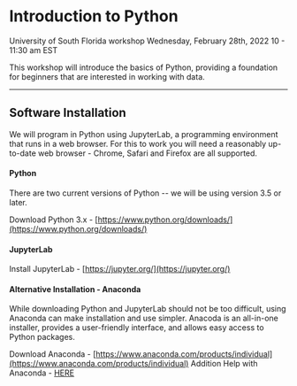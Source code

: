 # Introduction to Python
University of South Florida workshop 
Wednesday, February 28th, 2022
10 - 11:30 am EST

This workshop will introduce the basics of Python, providing a foundation for beginners that are interested in working with data.

***

## Software Installation

We will program in Python using JupyterLab, a programming environment that runs in a web browser. For this to work you will need a reasonably up-to-date web browser - Chrome, Safari and Firefox are all supported.

#### Python

There are two current versions of Python -- we will be using version 3.5 or later. 

Download Python 3.x - [https://www.python.org/downloads/](https://www.python.org/downloads/)

#### JupyterLab

Install JupyterLab - [https://jupyter.org/](https://jupyter.org/)

#### Alternative Installation - Anaconda

While downloading Python and JupyterLab should not be too difficult, using Anaconda can make installation and use simpler. Anacoda is an all-in-one installer, provides a user-friendly interface, and allows easy access to Python packages. 

Download Anaconda - [https://www.anaconda.com/products/individual](https://www.anaconda.com/products/individual)
Addition Help with Anaconda - [HERE](http://swcarpentry.github.io/python-novice-gapminder/setup.html#installing-python-using-anaconda)



